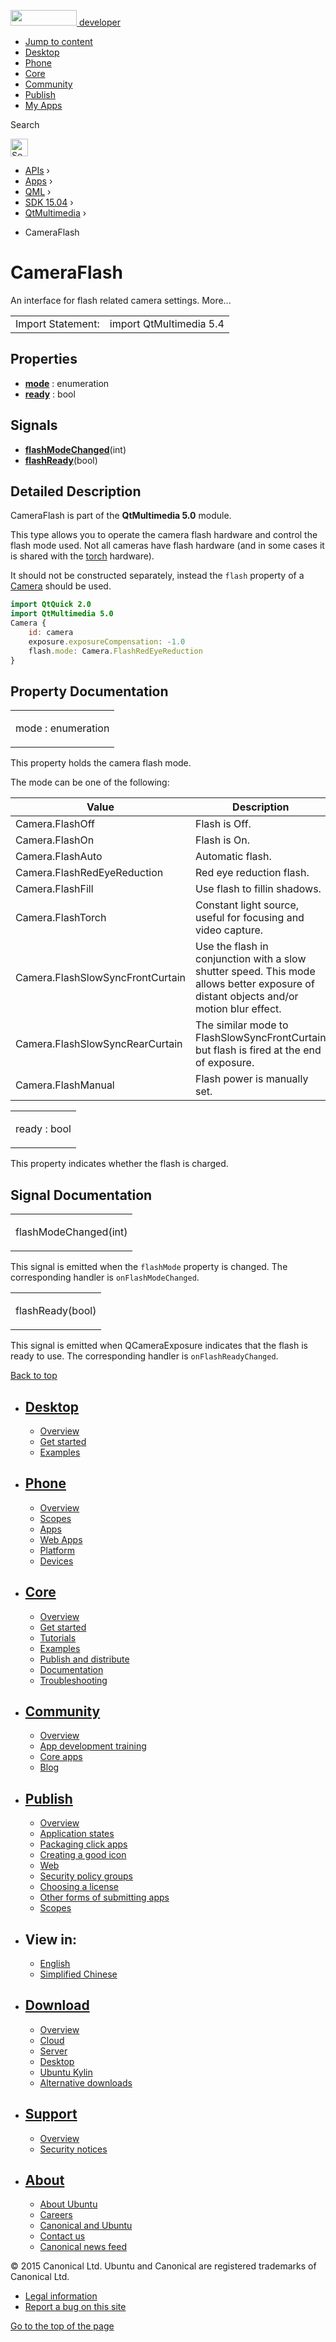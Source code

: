 <a href="https://developer.ubuntu.com/" class="logo-ubuntu"><img src="https://developer.ubuntu.com/assets/sites/ubuntu/latest/u/img/logos/logo-ubuntu-orange.svg" width="106" height="25" /> <span>developer</span></a>

-   [Jump to content](index.html#main-content)
-   [Desktop](https://developer.ubuntu.com/en/desktop/)
-   [Phone](https://developer.ubuntu.com/en/phone/)
-   [Core](https://developer.ubuntu.com/core)
-   [Community](https://developer.ubuntu.com/en/community/)
-   [Publish](https://developer.ubuntu.com/en/publish/)
-   [My Apps](https://myapps.developer.ubuntu.com/)

Search

<img src="https://developer.ubuntu.com/assets/sites/ubuntu/latest/u/img/search-white.svg" alt="Search" height="28" />

-   [APIs](../../../../index.html) ›
-   [Apps](../../../index.html) ›
-   [QML](../../index.html) ›
-   [SDK 15.04](../index.html) ›
-   [QtMultimedia](../QtMultimedia/index.html) ›

<!-- -->

-   CameraFlash

CameraFlash
===========

<span class="subtitle"></span>
An interface for flash related camera settings. More...

|                   |                         |
|-------------------|-------------------------|
| Import Statement: | import QtMultimedia 5.4 |

<span id="properties"></span>
Properties
----------

-   ****[mode](index.html#mode-prop)**** : enumeration
-   ****[ready](index.html#ready-prop)**** : bool

<span id="signals"></span>
Signals
-------

-   ****[flashModeChanged](index.html#flashModeChanged-signal)****(int)
-   ****[flashReady](index.html#flashReady-signal)****(bool)

<span id="details"></span>
Detailed Description
--------------------

CameraFlash is part of the **QtMultimedia 5.0** module.

This type allows you to operate the camera flash hardware and control the flash mode used. Not all cameras have flash hardware (and in some cases it is shared with the [torch](../QtMultimedia.Torch/index.html) hardware).

It should not be constructed separately, instead the `flash` property of a [Camera](../QtMultimedia.qml-multimedia/index.html#camera) should be used.

``` qml
import QtQuick 2.0
import QtMultimedia 5.0
Camera {
    id: camera
    exposure.exposureCompensation: -1.0
    flash.mode: Camera.FlashRedEyeReduction
}
```

Property Documentation
----------------------

<table>
<colgroup>
<col width="100%" />
</colgroup>
<tbody>
<tr class="odd">
<td><p><span id="mode-prop"></span><span class="name">mode</span> : <span class="type">enumeration</span></p></td>
</tr>
</tbody>
</table>

This property holds the camera flash mode.

The mode can be one of the following:

| Value                            | Description                                                                                                                            |
|----------------------------------|----------------------------------------------------------------------------------------------------------------------------------------|
| Camera.FlashOff                  | Flash is Off.                                                                                                                          |
| Camera.FlashOn                   | Flash is On.                                                                                                                           |
| Camera.FlashAuto                 | Automatic flash.                                                                                                                       |
| Camera.FlashRedEyeReduction      | Red eye reduction flash.                                                                                                               |
| Camera.FlashFill                 | Use flash to fillin shadows.                                                                                                           |
| Camera.FlashTorch                | Constant light source, useful for focusing and video capture.                                                                          |
| Camera.FlashSlowSyncFrontCurtain | Use the flash in conjunction with a slow shutter speed. This mode allows better exposure of distant objects and/or motion blur effect. |
| Camera.FlashSlowSyncRearCurtain  | The similar mode to FlashSlowSyncFrontCurtain but flash is fired at the end of exposure.                                               |
| Camera.FlashManual               | Flash power is manually set.                                                                                                           |

<table>
<colgroup>
<col width="100%" />
</colgroup>
<tbody>
<tr class="odd">
<td><p><span id="ready-prop"></span><span class="name">ready</span> : <span class="type">bool</span></p></td>
</tr>
</tbody>
</table>

This property indicates whether the flash is charged.

Signal Documentation
--------------------

<table>
<colgroup>
<col width="100%" />
</colgroup>
<tbody>
<tr class="odd">
<td><p><span id="flashModeChanged-signal"></span><span class="name">flashModeChanged</span>(<span class="type">int</span>)</p></td>
</tr>
</tbody>
</table>

This signal is emitted when the `flashMode` property is changed. The corresponding handler is `onFlashModeChanged`.

<table>
<colgroup>
<col width="100%" />
</colgroup>
<tbody>
<tr class="odd">
<td><p><span id="flashReady-signal"></span><span class="name">flashReady</span>(<span class="type">bool</span>)</p></td>
</tr>
</tbody>
</table>

This signal is emitted when QCameraExposure indicates that the flash is ready to use. The corresponding handler is `onFlashReadyChanged`.

[Back to top](index.html#)

-   [Desktop](https://developer.ubuntu.com/en/desktop/)
    ---------------------------------------------------

    -   [Overview](https://developer.ubuntu.com/en/desktop/)
    -   [Get started](http://snapcraft.io/?utm_source=developer.ubuntu.com&utm_medium=devportal&utm_term=snaps%20snapcraft%20desktop&utm_content=menu&utm_campaign=duc_snappers)
    -   [Examples](https://github.com/ubuntu/snappy-playpen)

-   [Phone](https://developer.ubuntu.com/en/phone/)
    -----------------------------------------------

    -   [Overview](https://developer.ubuntu.com/en/phone/)
    -   [Scopes](https://developer.ubuntu.com/en/phone/scopes/)
    -   [Apps](https://developer.ubuntu.com/en/phone/apps/)
    -   [Web Apps](https://developer.ubuntu.com/en/phone/web/)
    -   [Platform](https://developer.ubuntu.com/en/phone/platform/)
    -   [Devices](https://developer.ubuntu.com/en/phone/devices/)

-   [Core](https://developer.ubuntu.com/core)
    -----------------------------------------

    -   [Overview](https://developer.ubuntu.com/core)
    -   [Get started](https://developer.ubuntu.com/core/get-started)
    -   [Tutorials](https://developer.ubuntu.com/core/tutorials)
    -   [Examples](https://developer.ubuntu.com/core/examples)
    -   [Publish and distribute](https://developer.ubuntu.com/core/publish-and-distribute)
    -   [Documentation](https://developer.ubuntu.com/core/documentation)
    -   [Troubleshooting](https://developer.ubuntu.com/core/troubleshooting)

-   [Community](https://developer.ubuntu.com/en/community/)
    -------------------------------------------------------

    -   [Overview](https://developer.ubuntu.com/en/community/)
    -   [App development training](https://developer.ubuntu.com/en/community/training/)
    -   [Core apps](https://developer.ubuntu.com/en/community/core-apps/)
    -   [Blog](https://developer.ubuntu.com/en/community/blog/)

-   [Publish](https://developer.ubuntu.com/en/publish/)
    ---------------------------------------------------

    -   [Overview](https://developer.ubuntu.com/en/publish/)
    -   [Application states](https://developer.ubuntu.com/en/publish/application-states/)
    -   [Packaging click apps](https://developer.ubuntu.com/en/publish/packaging-click-apps/)
    -   [Creating a good icon](https://developer.ubuntu.com/en/publish/creating-a-good-icon/)
    -   [Web](https://developer.ubuntu.com/en/publish/web/)
    -   [Security policy groups](https://developer.ubuntu.com/en/publish/security-policy-groups/)
    -   [Choosing a license](https://developer.ubuntu.com/en/publish/choosing-a-license/)
    -   [Other forms of submitting apps](https://developer.ubuntu.com/en/publish/other-forms-of-submitting-apps/)
    -   [Scopes](https://developer.ubuntu.com/en/publish/scopes/)

-   View in:
    --------

    -   [English](index.html "Change to language: English")
    -   [Simplified Chinese](index.html "Change to language: Simplified Chinese")

-   [Download](http://ubuntu.com/download/)
    ---------------------------------------

    -   [Overview](http://ubuntu.com/download)
    -   [Cloud](http://ubuntu.com/download/cloud)
    -   [Server](http://ubuntu.com/download/server)
    -   [Desktop](http://ubuntu.com/download/desktop)
    -   [Ubuntu Kylin](http://ubuntu.com/download/ubuntu-kylin)
    -   [Alternative downloads](http://ubuntu.com/download/alternative-downloads)

-   [Support](http://ubuntu.com/support/)
    -------------------------------------

    -   [Overview](http://ubuntu.com/support)
    -   [Security notices](http://www.ubuntu.com/usn/)

-   [About](http://ubuntu.com/about/)
    ---------------------------------

    -   [About Ubuntu](http://ubuntu.com/about/about-ubuntu)
    -   [Careers](http://www.canonical.com/careers)
    -   [Canonical and Ubuntu](http://ubuntu.com/about/canonical-and-ubuntu)
    -   [Contact us](http://ubuntu.com/about/contact-us)
    -   [Canonical news feed](http://insights.ubuntu.com/feed/)

© 2015 Canonical Ltd. Ubuntu and Canonical are registered trademarks of Canonical Ltd.

-   [Legal information](http://www.ubuntu.com/legal)
-   [Report a bug on this site](https://bugs.launchpad.net/developer-ubuntu-com/)

<span class="accessibility-aid">[Go to the top of the page](index.html#)</span>
